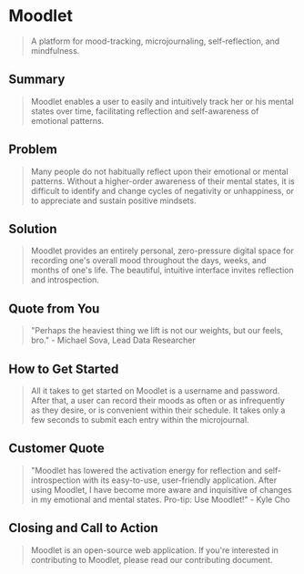 # Moodlet #

<!-- 
> This material was originally posted [here](http://www.quora.com/What-is-Amazons-approach-to-product-development-and-product-management). It is reproduced here for posterities sake.

There is an approach called "working backwards" that is widely used at Amazon. They work backwards from the customer, rather than starting with an idea for a product and trying to bolt customers onto it. While working backwards can be applied to any specific product decision, using this approach is especially important when developing new products or features.

For new initiatives a product manager typically starts by writing an internal press release announcing the finished product. The target audience for the press release is the new/updated product's customers, which can be retail customers or internal users of a tool or technology. Internal press releases are centered around the customer problem, how current solutions (internal or external) fail, and how the new product will blow away existing solutions.

If the benefits listed don't sound very interesting or exciting to customers, then perhaps they're not (and shouldn't be built). Instead, the product manager should keep iterating on the press release until they've come up with benefits that actually sound like benefits. Iterating on a press release is a lot less expensive than iterating on the product itself (and quicker!).

If the press release is more than a page and a half, it is probably too long. Keep it simple. 3-4 sentences for most paragraphs. Cut out the fat. Don't make it into a spec. You can accompany the press release with a FAQ that answers all of the other business or execution questions so the press release can stay focused on what the customer gets. My rule of thumb is that if the press release is hard to write, then the product is probably going to suck. Keep working at it until the outline for each paragraph flows. 

Oh, and I also like to write press-releases in what I call "Oprah-speak" for mainstream consumer products. Imagine you're sitting on Oprah's couch and have just explained the product to her, and then you listen as she explains it to her audience. That's "Oprah-speak", not "Geek-speak".

Once the project moves into development, the press release can be used as a touchstone; a guiding light. The product team can ask themselves, "Are we building what is in the press release?" If they find they're spending time building things that aren't in the press release (overbuilding), they need to ask themselves why. This keeps product development focused on achieving the customer benefits and not building extraneous stuff that takes longer to build, takes resources to maintain, and doesn't provide real customer benefit (at least not enough to warrant inclusion in the press release).
 -->
 
  > A platform for mood-tracking, microjournaling, self-reflection, and mindfulness.

## Summary ##
  > Moodlet enables a user to easily and intuitively track her or his mental states over time, facilitating reflection and self-awareness of emotional patterns.

## Problem ##
  > Many people do not habitually reflect upon their emotional or mental patterns. Without a higher-order awareness of their mental states, it is difficult to identify and change cycles of negativity or unhappiness, or to appreciate and sustain positive mindsets.

## Solution ##
  > Moodlet provides an entirely personal, zero-pressure digital space for recording one's overall mood throughout the days, weeks, and months of one's life. The beautiful, intuitive interface invites reflection and introspection.

## Quote from You ##
  > "Perhaps the heaviest thing we lift is not our weights, but our feels, bro." - Michael Sova, Lead Data Researcher

## How to Get Started ##
  > All it takes to get started on Moodlet is a username and password. After that, a user can record their moods as often or as infrequently as they desire, or is convenient within their schedule. It takes only a few seconds to submit each entry within the microjournal.

## Customer Quote ##
  > "Moodlet has lowered the activation energy for reflection and self-introspection with its easy-to-use, user-friendly application. After using Moodlet, I have become more aware and inquisitive of changes in my emotional and mental states. Pro-tip: Use Moodlet!" - Kyle Cho

## Closing and Call to Action ##
  > Moodlet is an open-source web application. If you're interested in contributing to Moodlet, please read our contributing document.
